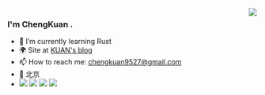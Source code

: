 <img align="right" src="https://github-readme-stats.vercel.app/api?username=hocko333&bg_color=30,e96443,904e95&title_color=fff&text_color=fff&count_private=true" />

### I'm ChengKuan .

- 🌱 I’m currently learning Rust
- 🌍 Site at [KUAN's blog](https://hocko333.github.io)
- 📫 How to reach me: chengkuan9527@gmail.com
- 📍 北京
- ![](https://img.shields.io/badge/-JavaScript-e5cd0c?style=plasticee&logo=JavaScript&labelColor=f7df1e&logoColor=000) ![](https://img.shields.io/badge/-Typescript-29beb0?style=plastice&logo=TypeScript&labelColor=ffffff&color=294E80) ![](https://img.shields.io/badge/-Vue.js-29beb0?style=plastice&logo=vue.js&labelColor=ffffff&color=4FC08D) ![](https://img.shields.io/badge/-React-29beb0?style=plastice&logo=React&labelColor=ffffff&color=61DAFB)
